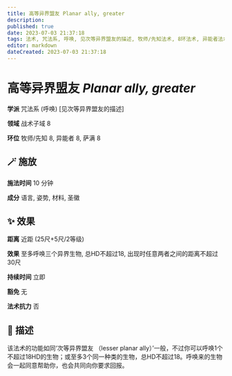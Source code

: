 ```yaml
---
title: 高等异界盟友 Planar ally, greater
description: 
published: true
date: 2023-07-03 21:37:18
tags: 法术, 咒法系, 呼唤, 见次等异界盟友的描述, 牧师/先知法术, 8环法术, 异能者法术, 萨满法术, 战术子域
editor: markdown
dateCreated: 2023-07-03 21:37:18
---
```


# **高等异界盟友** *Planar ally, greater*

**学派** 咒法系 (呼唤) \[见次等异界盟友的描述\] 

**领域** 战术子域 8

**环位** 牧师/先知 8, 异能者 8, 萨满 8

## 🪄 施放

**施法时间** 10 分钟

**成分** 语言, 姿势, 材料, 圣徽

## ✨ 效果  

**距离** 近距 (25尺+5尺/2等级) 

**效果** 至多呼唤三个异界生物, 总HD不超过18, 出现时任意两者之间的距离不超过30尺 

**持续时间** 立即 

**豁免** 无

**法术抗力** 否

## 📖 描述

该法术的功能如同‘次等异界盟友 （lesser planar ally）’一般，不过你可以呼唤1个不超过18HD的生物；或至多3个同一种类的生物，总HD不超过18。呼唤来的生物会一起同意帮助你，也会共同向你要求回报。
    